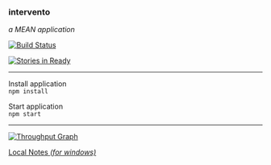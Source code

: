 ### intervento  
_a MEAN application_


[![Build Status](https://travis-ci.org/dsabia/intervento.svg?branch=master)](https://travis-ci.org/dsabia/intervento)

[![Stories in Ready](https://badge.waffle.io/dsabia/intervento.svg?label=ready&title=Ready)](http://waffle.io/dsabia/intervento)

---
Install application  
`npm install`

Start application  
`npm start`

---

[![Throughput Graph](https://graphs.waffle.io/dsabia/intervento/throughput.svg)](https://waffle.io/dsabia/intervento/metrics/throughput)



[Local Notes _(for windows)_](LocalNotes.md)
